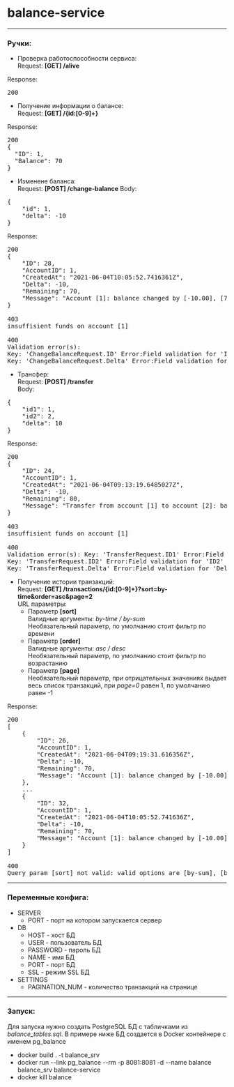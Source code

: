 # balance-service
***
### Ручки:
+ Проверка работоспособности сервиса:  
Request: **[GET] /alive**
  
Response:
<pre>
200
</pre>

+ Получение информации о балансе:  
Request: **[GET] /{id:[0-9]+}**
  
Response:
<pre>
200
{
  "ID": 1,
  "Balance": 70 
}
</pre>

+ Изменене баланса:  
Request: **[POST] /change-balance**
Body:
<pre>
{
    "id": 1,
    "delta": -10
}
</pre>  

Response:
<pre>
200
{
    "ID": 28,
    "AccountID": 1,
    "CreatedAt": "2021-06-04T10:05:52.7416361Z",
    "Delta": -10,
    "Remaining": 70,
    "Message": "Account [1]: balance changed by [-10.00], [70.00] remaining"
}

403
insuffisient funds on account [1]

400
Validation error(s): 
Key: 'ChangeBalanceRequest.ID' Error:Field validation for 'ID' failed on the 'gt' tag
Key: 'ChangeBalanceRequest.Delta' Error:Field validation for 'Delta' failed on the 'required' tag
</pre>

+ Трансфер:  
  Request: **[POST] /transfer**  
  Body:
<pre>
{
    "id1": 1,
    "id2": 2,
    "delta": 10
}
</pre>  

Response:
<pre>
200
{
    "ID": 24,
    "AccountID": 1,
    "CreatedAt": "2021-06-04T09:13:19.6485027Z",
    "Delta": -10,
    "Remaining": 80,
    "Message": "Transfer from account [1] to account [2]: balance changed by [-10.00], [80.00] remaining"
}

403
insuffisient funds on account [1]

400
Validation error(s): Key: 'TransferRequest.ID1' Error:Field validation for 'ID1' failed on the 'gt' tag
Key: 'TransferRequest.ID2' Error:Field validation for 'ID2' failed on the 'nefield' tag
Key: 'TransferRequest.Delta' Error:Field validation for 'Delta' failed on the 'gt' tag
</pre>

+ Получение истории транзакций:  
  Request: **[GET] /transactions/{id:[0-9]+}?sort=by-time&order=asc&page=2**  
  URL параметры:
  * Параметр **[sort]**  
    Валидные аргументы: *by-time / by-sum*  
    Необязательный параметр, по умолчанию стоит фильтр по времени
  * Параметр **[order]**  
    Валидные аргументы: *asc / desc*  
    Необязательный параметр, по умолчанию стоит фильтр по возрастанию
  * Параметр **[page]**  
    Необязательный параметр, при отрицательных значениях выдает весь список транзакций, 
    при *page=0* равен 1, по умолчанию равен -1

Response:
<pre>
200
[
    {
        "ID": 26,
        "AccountID": 1,
        "CreatedAt": "2021-06-04T09:19:31.616356Z",
        "Delta": -10,
        "Remaining": 70,
        "Message": "Account [1]: balance changed by [-10.00], [70.00] remaining"
    },
    ...
    {
        "ID": 32,
        "AccountID": 1,
        "CreatedAt": "2021-06-04T10:05:52.741636Z",
        "Delta": -10,
        "Remaining": 70,
        "Message": "Account [1]: balance changed by [-10.00], [70.00] remaining"
    }
]

400
Query param [sort] not valid: valid options are [by-sum], [by-time]
</pre>

***

### Переменные конфига:

+ SERVER
    * PORT - порт на котором запускается сервер 
+ DB
    * HOST - хост БД 
    * USER - пользователь БД 
    * PASSWORD - пароль БД 
    * NAME - имя БД 
    * PORT - порт БД 
    * SSL - режим SSL БД
+ SETTINGS
    * PAGINATION_NUM - количество транзакций на странице
    
***

### Запуск:

Для запуска нужно создать PostgreSQL БД с табличками из *balance_tables.sql*. 
В примере ниже БД создается в Docker контейнере с именем pg_balance
+ docker build . -t balance_srv
+ docker run --link pg_balance --rm -p 8081:8081 -d --name balance balance_srv balance-service
+ docker kill balance
